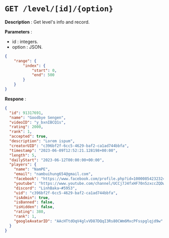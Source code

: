 # `GET /level/[id]/{option}`

**Description** : Get level's info and record.

**Parameters** :

- id : integers.
- option : JSON.

```json
{
    "range": {
        "index": {
            "start": 0,
            "end": 500
        }
    }
}
```
**Respone** : 
```json
{
  "id": 91317691,
  "name": "Goodbye Sengen",
  "videoID": "y_bxnIBCQ1s",
  "rating": 2000,
  "rank": 1,
  "accepted": true,
  "description": "Lorem ispum",
  "creatorUID": "c396bf2f-6cc5-4629-baf2-ca1ad744bbfa",
  "timestamp": "2023-06-09T12:52:21.128198+00:00",
  "length": 5,
  "dailyStart": "2023-06-12T00:00:00+00:00",
  "players": {
    "name": "NamPE",
    "email": "nambuihung654@gmail.com",
    "facebook": "https://www.facebook.com/profile.php?id=100008542323249",
    "youtube": "https://www.youtube.com/channel/UCCj7J4fxHF70n5zxccZQDww",
    "discord": "LinhBaka~#5953",
    "uid": "c396bf2f-6cc5-4629-baf2-ca1ad744bbfa",
    "isAdmin": true,
    "isBanned": false,
    "isHidden": false,
    "rating": 380,
    "rank": 1,
    "googleAvatarID": "AAcHTtdOqV4glvVD87DQqI3Rs80CWm6MxcPFsspglqjd9w"
  }
}
```

